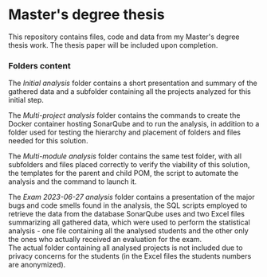 # Master's degree thesis

This repository contains files, code and data from my Master's degree thesis work. The thesis paper will be included upon completion.

### Folders content

The _Initial analysis_ folder contains a short presentation and summary of the gathered data and a subfolder containing all the projects analyzed for this initial step.

The _Multi-project analysis_ folder contains the commands to create the Docker container hosting SonarQube and to run the analysis, in addition to a folder used for testing the hierarchy and placement of folders and files needed for this solution.

The _Multi-module analysis_ folder contains the same test folder, with all subfolders and files placed correctly to verify the viability of this solution, the templates for the parent and child POM, the script to automate the analysis and the command to launch it.

The _Exam 2023-06-27 analysis_ folder contains a presentation of the major bugs and code smells found in the analysis, the SQL scripts employed to retrieve the data from the database SonarQube uses and two Excel files summarizing all gathered data, which were used to perform the statistical analysis - one file containing all the analysed students and the other only the ones who actually received an evaluation for the exam.  
The actual folder containing all analysed projects is not included due to privacy concerns for the students (in the Excel files the students numbers are anonymized).